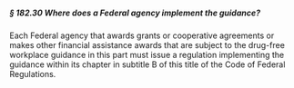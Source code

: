 ##### § 182.30 Where does a Federal agency implement the guidance? #####

Each Federal agency that awards grants or cooperative agreements or makes other financial assistance awards that are subject to the drug-free workplace guidance in this part must issue a regulation implementing the guidance within its chapter in subtitle B of this title of the Code of Federal Regulations.